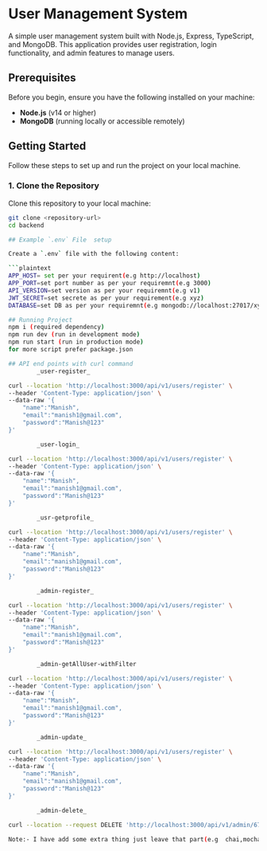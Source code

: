 # User Management System

A simple user management system built with Node.js, Express, TypeScript, and MongoDB. This application provides user registration, login functionality, and admin features to manage users.

## Prerequisites

Before you begin, ensure you have the following installed on your machine:

- **Node.js** (v14 or higher)
- **MongoDB** (running locally or accessible remotely)

## Getting Started

Follow these steps to set up and run the project on your local machine.

### 1. Clone the Repository

Clone this repository to your local machine:

```bash
git clone <repository-url>
cd backend

## Example `.env` File  setup

Create a `.env` file with the following content:

```plaintext
APP_HOST= set per your requirent(e.g http://localhost)
APP_PORT=set port number as per your requiremnt(e.g 3000)
API_VERSION=set version as per your requiremnt(e.g v1)
JWT_SECRET=set secrete as per your requirement(e.g xyz)
DATABASE=set DB as per your requiremnt(e.g mongodb://localhost:27017/xyz)

## Running Project
npm i (required dependency)
npm run dev (run in development mode)
npm run start (run in production mode)
for more script prefer package.json

## API end points with curl command
        _user-register_

curl --location 'http://localhost:3000/api/v1/users/register' \
--header 'Content-Type: application/json' \
--data-raw '{
    "name":"Manish",
    "email":"manish1@gmail.com",
    "password":"Manish@123"
}'

        _user-login_

curl --location 'http://localhost:3000/api/v1/users/register' \
--header 'Content-Type: application/json' \
--data-raw '{
    "name":"Manish",
    "email":"manish1@gmail.com",
    "password":"Manish@123"
}'

        _usr-getprofile_

curl --location 'http://localhost:3000/api/v1/users/register' \
--header 'Content-Type: application/json' \
--data-raw '{
    "name":"Manish",
    "email":"manish1@gmail.com",
    "password":"Manish@123"
}'

        _admin-register_

curl --location 'http://localhost:3000/api/v1/users/register' \
--header 'Content-Type: application/json' \
--data-raw '{
    "name":"Manish",
    "email":"manish1@gmail.com",
    "password":"Manish@123"
}'

        _admin-getAllUser-withFilter

curl --location 'http://localhost:3000/api/v1/users/register' \
--header 'Content-Type: application/json' \
--data-raw '{
    "name":"Manish",
    "email":"manish1@gmail.com",
    "password":"Manish@123"
}'

        _admin-update_

curl --location 'http://localhost:3000/api/v1/users/register' \
--header 'Content-Type: application/json' \
--data-raw '{
    "name":"Manish",
    "email":"manish1@gmail.com",
    "password":"Manish@123"
}'

        _admin-delete_

curl --location --request DELETE 'http://localhost:3000/api/v1/admin/671631e79fa161565489b167'

Note:- I have add some extra thing just leave that part(e.g  chai,mocha, and so on). This will help me in future scaling  the project
